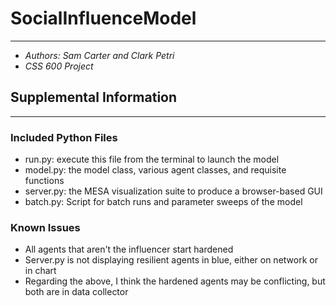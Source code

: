# SocialInfluenceModel
---
- *Authors: Sam Carter and Clark Petri*
- *CSS 600 Project*

## Supplemental Information
---
### Included Python Files
- run.py: execute this file from the terminal to launch the model
- model.py: the model class, various agent classes, and requisite functions
- server.py: the MESA visualization suite to produce a browser-based GUI
- batch.py: Script for batch runs and parameter sweeps of the model

### Known Issues
- All agents that aren't the influencer start hardened
- Server.py is not displaying resilient agents in blue, either on network or in chart
- Regarding the above, I think the hardened agents may be conflicting, but both are in data collector
